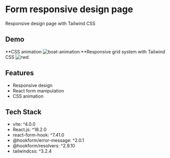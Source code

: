 
# Form responsive design page

Responsive design page with Tailwind CSS
## Demo
**CSS animation
![boat-animation](https://user-images.githubusercontent.com/39251171/215264394-860991cf-817a-4714-a643-afaaf298d64b.gif)
**Responsive grid system with Tailwind CSS
![rwd](https://user-images.githubusercontent.com/39251171/215264395-007d9a6b-838f-4645-af73-5cb9be92014b.gif)
## Features

- Responsive design
- React form manipulation
- CSS animation

## Tech Stack

- vite: ^4.0.0
- React.js: ^18.2.0
- react-form-hook: ^7.41.0
- @hookform/error-message: ^2.0.1
- @hookform/resolvers: ^2.9.10
- tailwindcss: ^3.2.4
